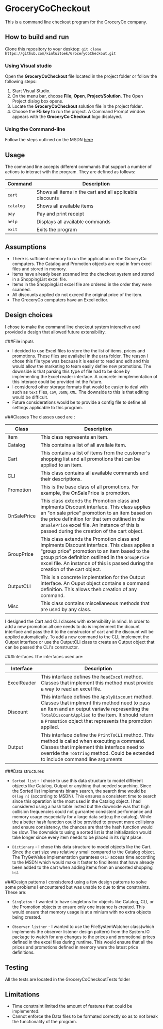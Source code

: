 # GroceryCoCheckout
This is a command line checkout program for the GroceryCo company.

## How to build and run
Clone this repository to your desktop:
`git clone https://github.com/kimtuitoek/GroceryCoCheckout.git`

### Using Visual studio
Open the **GroceryCoCheckout** file located in the project folder or follow the following steps:

1. Start Visual Studio.
2. On the menu bar, choose **File**, **Open**, **Project/Solution**.
The Open Project dialog box opens.
3. Locate the **GroceryCoCheckout** solution file in the project folder.
4. Choose the **F5 key** to run the project. A Command Prompt window appears with the **GroceryCo Checkout** logo displayed.

### Using the Command-line
Follow the steps outlined on the MSDN [here](https://msdn.microsoft.com/en-ca/library/78f4aasd.aspx)

## Usage
The command line accepts different commands that support a number of actions to interact with the program. They are defined as follows:

| Command | Description |
| --- | --- |
| `cart` | Shows all items in the cart and all applicable discounts |
| `catalog` | Shows all available items |
| `pay` | Pay and print receipt|
| `help` | Displays all available commands|
| `exit` | Exits the program |

## Assumptions
* There is sufficient memory to run the application on the GroceryCo computers. The Catalog and Promotion objects are read in from excel files and stored in memory.
* Items have already been scanned into the checkout system and stored in a ShoppingList excel file.
* Items in the ShoppingList excel file are ordered in the order they were scanned.
* All discounts applied do not exceed the original price of the item.
* The GroceryCo computers have an Excel editor.

## Design choices
I chose to make the command line checkout system interactive and provided a design that allowed future extensibility.

###File inputs
* I decided to use Excel files to store the the list of items, prices and promotions. These files are availabel in the `Data` folder. The reason I chose this file type was because it is easier to read and edit and this would allow the marketing to team easily define new promotions. The downside is that parsing this type of file had to be done by implementing the Excel reader interface. A concrete immplementation of this interace could be provided int the future.
* I considered other storage formats that would be easier to deal with such as `text` files, `CSV`, `JSON`, `XML`. The downside to this is that editing would be difficult.
* Future considerations would be to provide a config file to define all settings applicable to this program.

###Classes
The classes used are :

| Class | Description |
| ---- | ---- |
| Item | This class represents an item. |
| Catalog | This contains a list of all availale item. |
| Cart | This contains a list of items from the customer's shopping list and all promotions that can be applied to an item. |
| CLI | This class contains all available commands and their descriptions. |
| Promotion | This is the base class of all promotions. For example, the OnSalePrice is promotion. |
| OnSalePrice | This class extends the Promotion class and implments Discount interface. This class applies an "on sale price" promotion to an item based on the price definition for that tem outlined in the `OnSalePrice` excel file. An instance of this is passed during the creation of the cart object. |
| GroupPrice | This class extends the Promotion class and implments Discount interface. This class applies a "group price" promotion to an item based to the group price definition outlined in the `GroupPrice` excel file. An instance of this is passed during the creation of the cart object. |
| OutputCLI | This is a concrete implemtation for the Output interface. An Ouput object contains a command definition. This allows theh creation of any command. |
| Misc | This class contains miscellaneous methods that are used by any class. |

I designed the Cart and CLI classes with extensibility in mind. In order to add a new promotion all one needs to do is implenment the dicount interface and pass the it to the constructor of cart and the discount will be applied automatically. To add a new command to the CLI, implement the Output interface or use the OutputCLI class to create an Output object that can be passed the CLI's constructor.

###Interfaces
The interfaces used are:

| Interface | Description |
| --- | --- |
| ExcelReader | This interface defines the `ReadExcel` method. Classes that implement this method must provide a way to read an excel file. |
| Discount | This interface defines the `ApplyDiscount` method. Classes that implment this method need to pass an Item and an output variavle representing the `TotalDiscountApplied` to the item. It should return a `Promotion` object that represents the promotion applied. |
| Output | This interface define the `PrintToCLI` method. This method is called when executing a command. Classes that implement this interface need to override the `ToString` method.  Could be extended to include command line arguments|

###Data structures
* `Sorted list` - I chose to use this data structure to model different objects like Catalog, Output or anything that needed searching. Since the Sorted list implements binary search, the search time would be `O(log n)` (according to MSDN). This ensures a consistent time to search since this operation is the most used in the Catalog object.
 I had considered using a hash table insted but the downside was that high collision frequencies could not gurrantee consistent performance and memory usage escpecially for a large data set(e.g the catalog). While the a better hash function could be provided to prevent more collisions and ensure consistency, the chances are that the hash function would be slow.
 The downside to using a sorted list is that initialization would take longer since every item needs to be placed in its right place.

* `Dictionary` - I chose this data structure to model objects like the Cart. Since the cart size was relatively small compared to the Catalog object. The TryGetValue implementation gurantees `O(1)` access time according to the MSDN which would make it faster to find items that have already been added to the cart when adding items from an unsorted shopping list.

###Design patterns
I consisdered using a few design patterns to solve some problems I encountered but was unable to due to time constraints. These are:
* `Singleton` - I wanted to have singletons for objects like Catalog, CLI, or the Promotion objects to ensure only one instance is created. This would ensure that memory usage is at a minium with no extra objects being created.

* `Observer listner` - I wanted to use the FileSystemWatcher class(which implements the observer listener design pattern) from the System.IO package to watch for any changes to the prices and promotional prices defined in the excel files during runtime. This would ensure that all the prices and promotions defined in memory were the latest price definitions.

## Testing
All the tests are located in the GroceryCoCheckoutTests folder

## Limitations
* Time constraint limited the amount of features that could be implemented.
* Cannot enforce the Data files to be formated correctly so as to not break the functionality of the program.

